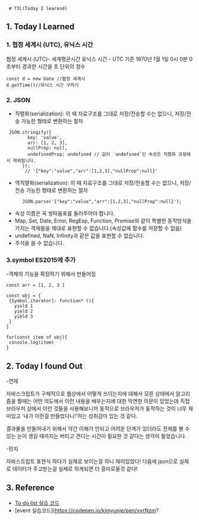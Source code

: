 
     # TIL(Today I learend)
 
## 1. Today I Learned


### 1. 협정 세계시 (UTC), 유닉스 시간

협정 세계시 (UTC)- 세계평균시간
유닉스 시간 - UTC 기준 1970년 1월 1일 0시 0분 0초부터 경과한 시간을 초 단위의 정수 
```
const d = new Date //협정 세계시
d.getTime()//유닉스 시간 구하기
```



### 2. JSON

- 직렬화(serialization): 이 때 자료구조를 그대로 저장/전송할 수는 없으니, 저장/전송 가능한 형태로 변환하는 절차
```
 JSON.stringify({
        key: 'value',
        arr: [1, 2, 3],
        nullProp: null,
        undefinedProp: undefined // 값이 `undefined`인 속성은 직렬화 과정에서 제외됩니다.
      });
       // '{"key":"value","arr":[1,2,3],"nullProp":null}'
```
- 역직렬화(serialization): 이 때 자료구조를 그대로 저장/전송할 수는 없으니, 저장/전송 가능한 형태로 변환하는 절차
```
      JSON.parse('{"key":"value","arr":[1,2,3],"nullProp":null}');
```
- 속성 이름은 꼭 쌍따옴표를 둘러주어야 합니다.
 - Map, Set, Date, Error, RegExp, Function, Promise와 같이 특별한 동작방식을 가지는 객체들을 제대로 표현할 수 없습니다.(속성값에 함수를 저장할 수 없음)
 - undefined, NaN, Infinity과 같은 값을 표현할 수 없습니다.
 - 주석을 쓸 수 없습니다.



 ### 3.symbol ES2015에 추가
 -객체의 기능을 확장하기 위해서 만들어짐
```
const arr = [1, 2, 3 ]

const obj = {
 [Symbol.iterator]: function* (){
   yield 1
   yield 2
   yield 3
 }
}

for(const item of obj){
 console.log(item)
}
```



## 2. Today I found Out
-연제

자바스크립트가 구체적으로 웹상에서 어떻게 쓰이는지에 대해서 모른 상태에서 알고리즘을 짤때는 어떤 의도에서 이런 내용을 배우는지에 대한 막연한 의문이 있었는데 직접 브라우저 상에서 이런 것들을 사용해보니까 동적으로 브라우저가 동작하는 것이 너무 재미있고 '내가 이런걸 만들었다니!'하는 성취감이 있는 것 같다.

결과물을 만들어내기 위해서 약간 이해가 안되고 어려운 단계가 있더라도 전체를 볼 수 있는 눈이 생길 때까지는 버티고 견디는 시간이 필요한 것 같다는 생각이 들었습니다.


-민지


자바스트립트 표현식 하다가 실제로 보이는걸 하니 재미있었다! 
다음에 json으로 실제로 데이터가 주고받는걸 실제로 하게되면 더 흥미로울것 같다!




## 3. Reference

- [To do list 실습 코드](https://codepen.io/kimyunje/pen/mzBYzY)
- [event 실습코드](https://codepen.io/kimyunje/pen/xyrNzm?
